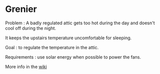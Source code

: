 # Grenier

Problem : A badly regulated attic gets too hot during the day and doesn't cool off during the night. 

It keeps the upstairs temperature uncomfortable for sleeping.

Goal : to regulate the temperature in the attic.

Requirements : use solar energy when possible to power the fans.

More info in the [wiki](wiki)
